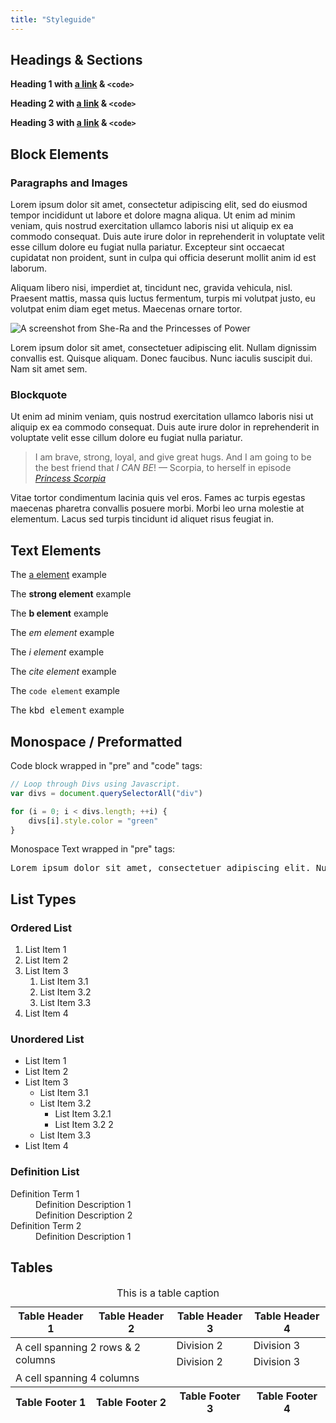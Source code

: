 ```yaml
---
title: "Styleguide"
---
```


## Headings & Sections

<p 
	role="presentation" 
	style="font-size: var(--font-size-1); font-weight:bold">
	Heading 1 with <a href="/#">a link</a> &amp; <code>&lt;code&gt;</code>
</p>
<p 
	role="presentation" 
	style="font-size: var(--font-size-2); font-weight:bold">
	Heading 2 with <a href="/#">a link</a> &amp; <code>&lt;code&gt;</code>
</p>
<p 
	role="presentation" 
	style="font-size: var(--font-size-3); font-weight:bold">
	Heading 3 with <a href="/#">a link</a> &amp; <code>&lt;code&gt;</code>
</p>

## Block Elements

### Paragraphs and Images

Lorem ipsum dolor sit amet, consectetur adipiscing elit, sed do eiusmod tempor incididunt ut labore et dolore magna aliqua. Ut enim ad minim veniam, quis nostrud exercitation ullamco laboris nisi ut aliquip ex ea commodo consequat. Duis aute irure dolor in reprehenderit in voluptate velit esse cillum dolore eu fugiat nulla pariatur. Excepteur sint occaecat cupidatat non proident, sunt in culpa qui officia deserunt mollit anim id est laborum.

Aliquam libero nisi, imperdiet at, tincidunt nec, gravida vehicula, nisl. Praesent mattis, massa quis luctus fermentum, turpis mi volutpat justo, eu volutpat enim diam eget metus. Maecenas ornare tortor.

![A screenshot from She-Ra and the Princesses of Power](https://shera.gay/gay.jpeg)

Lorem ipsum dolor sit amet, consectetuer adipiscing elit. Nullam dignissim convallis est. Quisque aliquam. Donec faucibus. Nunc iaculis suscipit dui. Nam sit amet sem.

### Blockquote

Ut enim ad minim veniam, quis nostrud exercitation ullamco laboris nisi ut aliquip ex ea commodo consequat. Duis aute irure dolor in reprehenderit in voluptate velit esse cillum dolore eu fugiat nulla pariatur.

> I am brave, strong, loyal, and give great hugs. And I am going to be the best friend that _I CAN BE_!
> — Scorpia, to herself in episode <cite><a href="/wiki/Princess_Scorpia">Princess Scorpia</a></cite>

Vitae tortor condimentum lacinia quis vel eros. Fames ac turpis egestas maecenas pharetra convallis posuere morbi. Morbi leo urna molestie at elementum. Lacus sed turpis tincidunt id aliquet risus feugiat in.

## Text Elements

The [a element](/#) example

The **strong element** example

The **b element** example

The _em element_ example

The _i element_ example

The <cite>cite element</cite> example

The `code element` example

The <kbd>kbd element</kbd> example

## Monospace / Preformatted

Code block wrapped in "pre" and "code" tags:

```javascript
// Loop through Divs using Javascript.
var divs = document.querySelectorAll("div")

for (i = 0; i < divs.length; ++i) {
	divs[i].style.color = "green"
}
```

Monospace Text wrapped in "pre" tags:

<pre>Lorem ipsum dolor sit amet, consectetuer adipiscing elit. Nullam dignissim convallis est. Quisque aliquam. Donec faucibus. Nunc iaculis suscipit dui. Nam sit amet sem. Aliquam libero nisi, imperdiet at, tincidunt nec, gravida vehicula, nisl.</pre>

## List Types

### Ordered List

1. List Item 1
2. List Item 2
3. List Item 3
   1. List Item 3.1
   2. List Item 3.2
   3. List Item 3.3
4. List Item 4

### Unordered List

- List Item 1
- List Item 2
- List Item 3
  - List Item 3.1
  - List Item 3.2
    - List Item 3.2.1
    - List Item 3.2 2
  - List Item 3.3
- List Item 4

### Definition List

<dl>
	<dt>Definition Term 1</dt>
	<dd>Definition Description 1</dd>
	<dd>Definition Description 2</dd>
	<dt>Definition Term 2</dt>
	<dd>Definition Description 1</dd>
</dl>

## Tables

<table>
	<caption>This is a table caption</caption>
	<thead>
		<tr>
			<th>Table Header 1</th>
			<th>Table Header 2</th>
			<th>Table Header 3</th>
			<th>Table Header 4</th>
		</tr>
	</thead>
	<tbody>
		<tr> 
			<td colspan="2" rowspan="2">A cell spanning 2 rows & 2 columns</td>
			<td>Division 2</td>
			<td>Division 3</td>
		</tr>
		<tr>
			<td>Division 2</td>
			<td>Division 3</td>
		</tr>
		<tr>
			<td colspan="4">A cell spanning 4 columns</td>
		</tr>
	</tbody>
	<tfoot>
		<tr>
			<th>Table Footer 1</th>
			<th>Table Footer 2</th>
			<th>Table Footer 3</th>
			<th>Table Footer 4</th>
		</tr>
	</tfoot>
</table>
